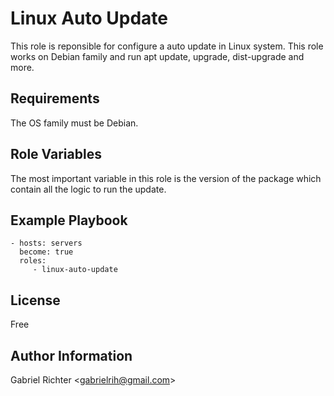 Linux Auto Update
=========

This role is reponsible for configure a auto update in Linux system. This role works on Debian family and run apt update, upgrade, dist-upgrade and more.

Requirements
------------

The OS family must be Debian.

Role Variables
--------------

The most important variable in this role is the version of the package which contain all the logic to run the update.


Example Playbook
----------------

    - hosts: servers
      become: true
      roles:
         - linux-auto-update

License
-------

Free

Author Information
------------------

Gabriel Richter <<gabrielrih@gmail.com>>
